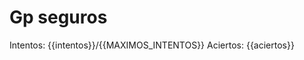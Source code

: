<!doctype html>
<!--
    Programado por Luis Cabrera Benito 

  ____          _____               _ _           _       
 |  _ \        |  __ \             (_) |         | |      
 | |_) |_   _  | |__) |_ _ _ __ _____| |__  _   _| |_ ___ 
 |  _ <| | | | |  ___/ _` | '__|_  / | '_ \| | | | __/ _ \
 | |_) | |_| | | |  | (_| | |   / /| | |_) | |_| | ||  __/
 |____/ \__, | |_|   \__,_|_|  /___|_|_.__/ \__, |\__\___|
         __/ |                               __/ |        
        |___/                               |___/         
    
    
    Blog:       https://parzibyte.me/blog
    Ayuda:      https://parzibyte.me/blog/contrataciones-ayuda/
    Contacto:   https://parzibyte.me/blog/contacto/
-->
<html lang="es">
    <head>
        <meta charset="utf-8">
        <meta
            name="viewport"
            content="width=device-width, initial-scale=1,shrink-to-fit=no">
        <meta name="description" content="Jugar memorama en línea">
        <title>Gp seguros</title>
        <link href="./css/bootstrap.min.css" rel="stylesheet">
        <link href="./css/style.css" rel="stylesheet">
    </head>
    <body>
        <main role="main" class="container-fluid" id="app">
            <div class="row">
                <div class="col-12">
                    <h1 class="text-center">Gp seguros</h1>
                    <p>
                        <span class="h5">Intentos: </span>
                        {{intentos}}/{{MAXIMOS_INTENTOS}}&nbsp;<span class="h5">Aciertos:
                        </span> {{aciertos}}
                        <br><a @click="mostrarCreditos" href="#"></a>
                    </p>
                </div>
            </div>
            <div v-for="(fila, indiceFila) in memorama" :key="indiceFila"
                class="row">
                <div :key="indiceFila+''+indiceImagen" class="col-3"
                    v-for="(imagen, indiceImagen) in fila">
                    <div class="mb-3">
                        <img @click="voltear(indiceFila, indiceImagen)"
                            :class="{'girar': imagen.mostrar}"
                            :src="(imagen.mostrar ? imagen.ruta :
                            NOMBRE_IMAGEN_OCULTA)" class="card-img-top img-fluid
                            img-thumbnail">
                    </div>
                </div>
            </div>
        </main>
        <footer class="px-2 py-2 fixed-bottom bg-success text-white">
            <span>
                <a class="text-white" href="https://www.disenowebdiseno.com/"></a>
            </span>
        </footer>
        <script src="./js/sweetalert2.all.min.js"></script>
        <script src="./js/vue.min.js"></script>
        <script src="./js/script.js"></script>
    </body>

</html>
